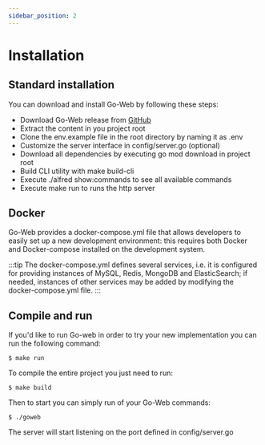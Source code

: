 ```yaml
---
sidebar_position: 2
---
```

# Installation

## Standard installation
You can download and install Go-Web by following these steps:
* Download Go-Web release from [GitHub](https://github.com/RobyFerro/go-web)
* Extract the content in you project root
* Clone the env.example file in the root directory by naming it as .env
* Customize the server interface in config/server.go (optional)
* Download all dependencies by executing go mod download in project root
* Build CLI utility with make build-cli
* Execute ./alfred show:commands to see all available commands
* Execute make run to runs the http server

## Docker
Go-Web provides a docker-compose.yml file that allows developers to easily set up a new development environment: this requires both Docker and Docker-compose installed on the development system.

:::tip
The docker-compose.yml defines several services, i.e. it is configured for providing instances of MySQL, Redis, MongoDB and ElasticSearch; if needed, instances of other services may be added by modifying the docker-compose.yml file.
:::

## Compile and run
If you'd like to run Go-web in order to try your new implementation you can run the following command:
```
$ make run
```
To compile the entire project you just need to run:
```
$ make build
```
Then to start you can simply run of your Go-Web commands:
```
$ ./goweb
```
The server will start listening on the port defined in config/server.go